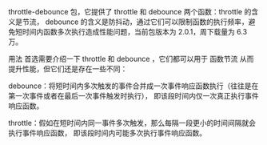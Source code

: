 throttle-debounce 包，它提供了 throttle 和 debounce 两个函数：throttle 的含义是节流，
debounce 的含义是防抖动，通过它们可以限制函数的执行频率，避免短时间内函数多次执行造成性能问题，当前包版本为 2.0.1，周下载量为 6.3 万。

用法
首选需要介绍一下 throttle 和 debounce ，它们都可以用于 函数节流 从而提升性能，但它们还是存在一些不同：

debounce：将短时间内多次触发的事件合并成一次事件响应函数执行（往往是在第一次事件或者在最后一次事件触发时执行），
即该段时间内仅一次真正执行事件响应函数。

throttle：假如在短时间内同一事件多次触发，那么每隔一段更小的时间间隔就会执行事件响应函数，
即该段时间内可能多次执行事件响应函数。

